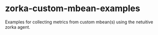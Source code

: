 # zorka-custom-mbean-examples
Examples for collecting metrics from custom mbean(s) using the netuitive zorka agent.

